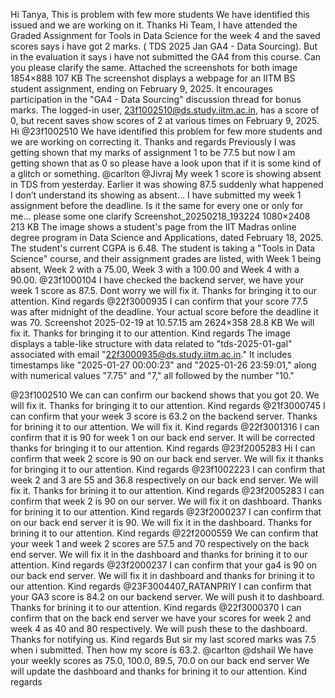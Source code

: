 Hi Tanya, This is problem with few more students We have identified this issued and we are working on it. Thanks
Hi Team, I have attended the Graded Assignment for Tools in Data Science for the week 4 and the saved scores says i have got 2 marks. ( TDS 2025 Jan GA4 - Data Sourcing). But in the evaluation it says i have not submitted the GA4 from this course. Can you please clarify the same. Attached the screenshots for both image 1854×888 107 KB
The screenshot displays a webpage for an IITM BS student assignment, ending on February 9, 2025. It encourages participation in the "GA4 - Data Sourcing" discussion thread for bonus marks. The logged-in user, 23f1002510@ds.study.iitm.ac.in, has a score of 0, but recent saves show scores of 2 at various times on February 9, 2025.
Hi @23f1002510 We have identified this problem for few more students and we are working on correcting it. Thanks and regards
Previously I was getting shown that my marks of assignment 1 to be 77.5 but now I am getting shown that as 0 so please have a look upon that if it is some kind of a glitch or something. @carlton @Jivraj
My week 1 score is showing absent in TDS from yesterday. Earlier it was showing 87.5 suddenly what happened I don’t understand its showing as absent… I have submitted my week 1 assignment before the deadline. Is it the same for every one or only for me… please some one clarify Screenshot_20250218_193224 1080×2408 213 KB
The image shows a student's page from the IIT Madras online degree program in Data Science and Applications, dated February 18, 2025.  The student's current CGPA is 6.48.  The student is taking a "Tools in Data Science" course, and their assignment grades are listed, with Week 1 being absent, Week 2 with a 75.00, Week 3 with a 100.00 and Week 4 with a 90.00.
@23f1000104 I have checked the backend server, we have your week 1 score as 87.5. Dont worry we will fix it. Thanks for bringing it to our attention. Kind regards
@22f3000935 I can confirm that your score 77.5 was after midnight of the deadline. Your actual score before the deadline it was 70. Screenshot 2025-02-19 at 10.57.15 am 2624×358 28.8 KB We will fix it. Thanks for bringing it to our attention. Kind regards
The image displays a table-like structure with data related to "tds-2025-01-gal" associated with email "22f3000935@ds.study.iitm.ac.in."  It includes timestamps like "2025-01-27 00:00:23" and "2025-01-26 23:59:01," along with numerical values "7.75" and "7," all followed by the number "10."

@23f1002510 We can can confirm our backend shows that you got 20. We will fix it. Thanks for bringing it to our attention. Kind regards
@21f3000745 I can confirm that your week 3 score is 63.2 on the backend server. Thanks for brining it to our attention. We will fix it. Kind regards
@22f3001316 I can confirm that it is 90 for week 1 on our back end server. It will be corrected thanks for bringing it to our attention. Kind regards
@23f2005283 Hi I can confirm that week 2 score is 90 on our back end server. We will fix it thanks for bringing it to our attention. Kind regards
@23f1002223 I can confirm that week 2 and 3 are 55 and 36.8 respectively on our back end server. We will fix it. Thanks for brining it to our attention. Kind regards
@23f2005283 I can confirm that week 2 is 90 on our server. We will fix it on dashboard. Thanks for brining it to our attention. Kind regards
@23f2000237 I can confirm that on our back end server it is 90. We will fix it in the dashboard. Thanks for brining it to our attention. Kind regards
@22f2000559 We can confirm that your week 1 and week 2 scores are 57.5 and 70 respectively on the back end server. We will fix it in the dashboard and thanks for brining it to our attention. Kind regards
@23f2000237 I can confirm that your ga4 is 90 on our back end server. We will fix it in dashboard and thanks for brining it to our attention. Kind regards
@23F3004407_RATANPRIY I can confirm that your GA3 score is 84.2 on our backend server. We will push it to dashboard. Thanks for brining it to our attention. Kind regards
@22f3000370 I can confirm that on the back end server we have your scores for week 2 and week 4 as 40 and 80 respectively. We will push these to the dashboard. Thanks for notifying us. Kind regards
But sir my last scored marks was 7.5 when i submitted. Then how my score is 63.2. @carlton
@dshail We have your weekly scores as 75.0, 100.0, 89.5, 70.0 on our back end server We will update the dashboard and thanks for brining it to our attention. Kind regards
